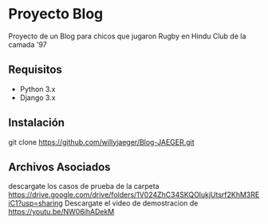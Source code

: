 # Proyecto Blog

Proyecto de un Blog para chicos que jugaron Rugby en Hindu Club de la camada '97

## Requisitos

- Python 3.x
- Django 3.x


## Instalación


   git clone https://github.com/willyjaeger/Blog-JAEGER.git


## Archivos Asociados
descargate los casos de prueba de la carpeta   https://drive.google.com/drive/folders/1V024ZhC34SKQOlukjUtsrf2KhM3REiC1?usp=sharing
Descargate el video de demostracion de  https://youtu.be/NW06ihADekM